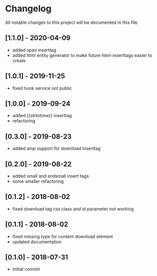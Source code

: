 # Changelog
All notable changes to this project will be documented in this file.

## [1.1.0] - 2020-04-09
- added span inserttag
- added html entity generator to make future html-inserttags easier to create

## [1.0.1] - 2019-11-25
- fixed hook service not public

## [1.0.0] - 2019-09-24
- added {{strtotime}} inserttag
- refactoring

## [0.3.0] - 2019-08-23
- added amp support for download inserttag

## [0.2.0] - 2019-08-22
- added small and endsmall insert tags
- some smaller refactoring

## [0.1.2] - 2018-08-02
- fixed download tag css class and id parameter not working

## [0.1.1] - 2018-08-02
- fixed missing type for content download element
- updated documentation

## [0.1.0] - 2018-07-31
- Initial commit